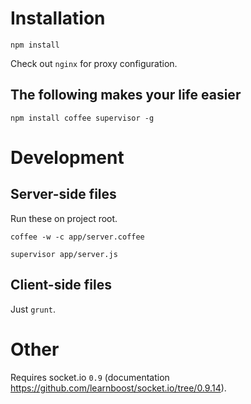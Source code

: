 # Installation

```npm install```

Check out ```nginx``` for proxy configuration.

## The following makes your life easier

```npm install coffee supervisor -g```

# Development

## Server-side files

Run these on project root.

```coffee -w -c app/server.coffee```

```supervisor app/server.js```

## Client-side files

Just ```grunt```.

# Other

Requires socket.io `0.9` (documentation https://github.com/learnboost/socket.io/tree/0.9.14).